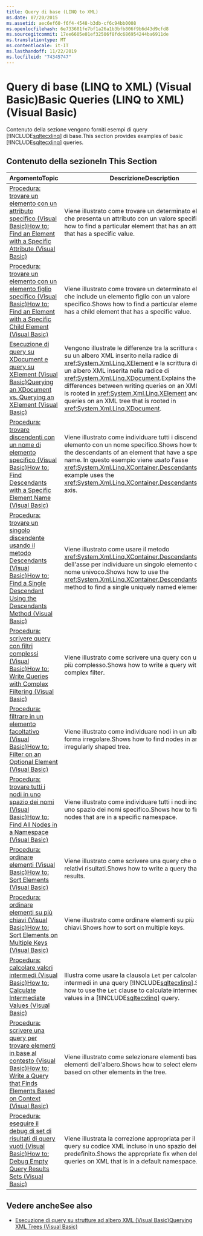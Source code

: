 ```yaml
---
title: Query di base (LINQ to XML)
ms.date: 07/20/2015
ms.assetid: aec6ef60-f6f4-4548-b3db-cf6c94bb0008
ms.openlocfilehash: 6e733681fe7bf1a26a1b3bfb806f9b6d43d9cfd8
ms.sourcegitcommit: 17ee6605e01ef32506f8fdc686954244ba6911de
ms.translationtype: MT
ms.contentlocale: it-IT
ms.lasthandoff: 11/22/2019
ms.locfileid: "74345747"
---
```

# <a name="basic-queries-linq-to-xml-visual-basic"></a><span data-ttu-id="12704-102">Query di base (LINQ to XML) (Visual Basic)</span><span class="sxs-lookup"><span data-stu-id="12704-102">Basic Queries (LINQ to XML) (Visual Basic)</span></span>
<span data-ttu-id="12704-103">Contenuto della sezione vengono forniti esempi di query [!INCLUDE[sqltecxlinq](~/includes/sqltecxlinq-md.md)] di base.</span><span class="sxs-lookup"><span data-stu-id="12704-103">This section provides examples of basic [!INCLUDE[sqltecxlinq](~/includes/sqltecxlinq-md.md)] queries.</span></span>  
  
## <a name="in-this-section"></a><span data-ttu-id="12704-104">Contenuto della sezione</span><span class="sxs-lookup"><span data-stu-id="12704-104">In This Section</span></span>  
  
|<span data-ttu-id="12704-105">Argomento</span><span class="sxs-lookup"><span data-stu-id="12704-105">Topic</span></span>|<span data-ttu-id="12704-106">Descrizione</span><span class="sxs-lookup"><span data-stu-id="12704-106">Description</span></span>|  
|-----------|-----------------|  
|[<span data-ttu-id="12704-107">Procedura: trovare un elemento con un attributo specifico (Visual Basic)</span><span class="sxs-lookup"><span data-stu-id="12704-107">How to: Find an Element with a Specific Attribute (Visual Basic)</span></span>](../../../../visual-basic/programming-guide/concepts/linq/how-to-find-an-element-with-a-specific-attribute.md)|<span data-ttu-id="12704-108">Viene illustrato come trovare un determinato elemento che presenta un attributo con un valore specifico.</span><span class="sxs-lookup"><span data-stu-id="12704-108">Shows how to find a particular element that has an attribute that has a specific value.</span></span>|  
|[<span data-ttu-id="12704-109">Procedura: trovare un elemento con un elemento figlio specifico (Visual Basic)</span><span class="sxs-lookup"><span data-stu-id="12704-109">How to: Find an Element with a Specific Child Element (Visual Basic)</span></span>](../../../../visual-basic/programming-guide/concepts/linq/how-to-find-an-element-with-a-specific-child-element.md)|<span data-ttu-id="12704-110">Viene illustrato come trovare un determinato elemento che include un elemento figlio con un valore specifico.</span><span class="sxs-lookup"><span data-stu-id="12704-110">Shows how to find a particular element that has a child element that has a specific value.</span></span>|  
|[<span data-ttu-id="12704-111">Esecuzione di query su XDocument e query su XElement (Visual Basic)</span><span class="sxs-lookup"><span data-stu-id="12704-111">Querying an XDocument vs. Querying an XElement (Visual Basic)</span></span>](../../../../visual-basic/programming-guide/concepts/linq/querying-an-xdocument-vs-querying-an-xelement.md)|<span data-ttu-id="12704-112">Vengono illustrate le differenze tra la scrittura di query su un albero XML inserito nella radice di <xref:System.Xml.Linq.XElement> e la scrittura di query su un albero XML inserita nella radice di <xref:System.Xml.Linq.XDocument>.</span><span class="sxs-lookup"><span data-stu-id="12704-112">Explains the differences between writing queries on an XML tree that is rooted in <xref:System.Xml.Linq.XElement> and writing queries on an XML tree that is rooted in <xref:System.Xml.Linq.XDocument>.</span></span>|  
|[<span data-ttu-id="12704-113">Procedura: trovare discendenti con un nome di elemento specifico (Visual Basic)</span><span class="sxs-lookup"><span data-stu-id="12704-113">How to: Find Descendants with a Specific Element Name (Visual Basic)</span></span>](../../../../visual-basic/programming-guide/concepts/linq/how-to-find-descendants-with-a-specific-element-name.md)|<span data-ttu-id="12704-114">Viene illustrato come individuare tutti i discendenti di un elemento con un nome specifico.</span><span class="sxs-lookup"><span data-stu-id="12704-114">Shows how to find all the descendants of an element that have a specific name.</span></span> <span data-ttu-id="12704-115">In questo esempio viene usato l'asse <xref:System.Xml.Linq.XContainer.Descendants%2A>.</span><span class="sxs-lookup"><span data-stu-id="12704-115">This example uses the <xref:System.Xml.Linq.XContainer.Descendants%2A> axis.</span></span>|  
|[<span data-ttu-id="12704-116">Procedura: trovare un singolo discendente usando il metodo Descendants (Visual Basic)</span><span class="sxs-lookup"><span data-stu-id="12704-116">How to: Find a Single Descendant Using the Descendants Method (Visual Basic)</span></span>](../../../../visual-basic/programming-guide/concepts/linq/how-to-find-a-single-descendant-using-the-descendants-method.md)|<span data-ttu-id="12704-117">Viene illustrato come usare il metodo <xref:System.Xml.Linq.XContainer.Descendants%2A> dell'asse per individuare un singolo elemento con un nome univoco.</span><span class="sxs-lookup"><span data-stu-id="12704-117">Shows how to use the <xref:System.Xml.Linq.XContainer.Descendants%2A> axis method to find a single uniquely named element.</span></span>|  
|[<span data-ttu-id="12704-118">Procedura: scrivere query con filtri complessi (Visual Basic)</span><span class="sxs-lookup"><span data-stu-id="12704-118">How to: Write Queries with Complex Filtering (Visual Basic)</span></span>](../../../../visual-basic/programming-guide/concepts/linq/how-to-write-queries-with-complex-filtering.md)|<span data-ttu-id="12704-119">Viene illustrato come scrivere una query con un filtro più complesso.</span><span class="sxs-lookup"><span data-stu-id="12704-119">Shows how to write a query with a more complex filter.</span></span>|  
|[<span data-ttu-id="12704-120">Procedura: filtrare in un elemento facoltativo (Visual Basic)</span><span class="sxs-lookup"><span data-stu-id="12704-120">How to: Filter on an Optional Element (Visual Basic)</span></span>](../../../../visual-basic/programming-guide/concepts/linq/how-to-filter-on-an-optional-element.md)|<span data-ttu-id="12704-121">Viene illustrato come individuare nodi in un albero di forma irregolare.</span><span class="sxs-lookup"><span data-stu-id="12704-121">Shows how to find nodes in an irregularly shaped tree.</span></span>|  
|[<span data-ttu-id="12704-122">Procedura: trovare tutti i nodi in uno spazio dei nomi (Visual Basic)</span><span class="sxs-lookup"><span data-stu-id="12704-122">How to: Find All Nodes in a Namespace (Visual Basic)</span></span>](../../../../visual-basic/programming-guide/concepts/linq/how-to-find-all-nodes-in-a-namespace.md)|<span data-ttu-id="12704-123">Viene illustrato come individuare tutti i nodi inclusi in uno spazio dei nomi specifico.</span><span class="sxs-lookup"><span data-stu-id="12704-123">Shows how to find all nodes that are in a specific namespace.</span></span>|  
|[<span data-ttu-id="12704-124">Procedura: ordinare elementi (Visual Basic)</span><span class="sxs-lookup"><span data-stu-id="12704-124">How to: Sort Elements (Visual Basic)</span></span>](../../../../visual-basic/programming-guide/concepts/linq/how-to-sort-elements.md)|<span data-ttu-id="12704-125">Viene illustrato come scrivere una query che ordina i relativi risultati.</span><span class="sxs-lookup"><span data-stu-id="12704-125">Shows how to write a query that sorts its results.</span></span>|  
|[<span data-ttu-id="12704-126">Procedura: ordinare elementi su più chiavi (Visual Basic)</span><span class="sxs-lookup"><span data-stu-id="12704-126">How to: Sort Elements on Multiple Keys (Visual Basic)</span></span>](../../../../visual-basic/programming-guide/concepts/linq/how-to-sort-elements-on-multiple-keys.md)|<span data-ttu-id="12704-127">Viene illustrato come ordinare elementi su più chiavi.</span><span class="sxs-lookup"><span data-stu-id="12704-127">Shows how to sort on multiple keys.</span></span>|  
|[<span data-ttu-id="12704-128">Procedura: calcolare valori intermedi (Visual Basic)</span><span class="sxs-lookup"><span data-stu-id="12704-128">How to: Calculate Intermediate Values (Visual Basic)</span></span>](../../../../visual-basic/programming-guide/concepts/linq/how-to-calculate-intermediate-values.md)|<span data-ttu-id="12704-129">Illustra come usare la clausola `Let` per calcolare valori intermedi in una query [!INCLUDE[sqltecxlinq](~/includes/sqltecxlinq-md.md)].</span><span class="sxs-lookup"><span data-stu-id="12704-129">Shows how to use the `Let` clause to calculate intermediate values in a [!INCLUDE[sqltecxlinq](~/includes/sqltecxlinq-md.md)] query.</span></span>|  
|[<span data-ttu-id="12704-130">Procedura: scrivere una query per trovare elementi in base al contesto (Visual Basic)</span><span class="sxs-lookup"><span data-stu-id="12704-130">How to: Write a Query that Finds Elements Based on Context (Visual Basic)</span></span>](../../../../visual-basic/programming-guide/concepts/linq/how-to-write-a-query-that-finds-elements-based-on-context.md)|<span data-ttu-id="12704-131">Viene illustrato come selezionare elementi basati su altri elementi dell'albero.</span><span class="sxs-lookup"><span data-stu-id="12704-131">Shows how to select elements based on other elements in the tree.</span></span>|  
|[<span data-ttu-id="12704-132">Procedura: eseguire il debug di set di risultati di query vuoti (Visual Basic)</span><span class="sxs-lookup"><span data-stu-id="12704-132">How to: Debug Empty Query Results Sets (Visual Basic)</span></span>](../../../../visual-basic/programming-guide/concepts/linq/how-to-debug-empty-query-results-sets.md)|<span data-ttu-id="12704-133">Viene illustrata la correzione appropriata per il debug di query su codice XML incluso in uno spazio dei nomi predefinito.</span><span class="sxs-lookup"><span data-stu-id="12704-133">Shows the appropriate fix when debugging queries on XML that is in a default namespace.</span></span>|  
  
## <a name="see-also"></a><span data-ttu-id="12704-134">Vedere anche</span><span class="sxs-lookup"><span data-stu-id="12704-134">See also</span></span>

- [<span data-ttu-id="12704-135">Esecuzione di query su strutture ad albero XML (Visual Basic)</span><span class="sxs-lookup"><span data-stu-id="12704-135">Querying XML Trees (Visual Basic)</span></span>](../../../../visual-basic/programming-guide/concepts/linq/querying-xml-trees.md)
